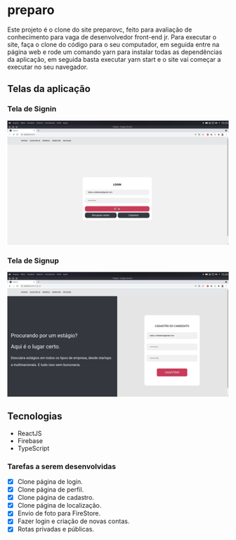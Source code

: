 # preparo

Este projeto é o clone do site preparovc, feito para avaliação de conhecimento para vaga de desenvolvedor front-end jr.
Para executar o site, faça o clone do código para o seu computador, em seguida entre na página web e rode um comando yarn para instalar todas as
dependências da aplicação, em seguida basta executar yarn start e o site vai começar a executar no seu navegador.

## Telas da aplicação

### Tela de Signin
![Página de signin](https://github.com/talesvaladares/preparo/blob/main/signin.png)

### Tela de Signup
![Página de signup](https://github.com/talesvaladares/preparo/blob/main/signup.png)

## Tecnologias

* ReactJS
* Firebase
* TypeScript

### Tarefas a serem desenvolvidas

- [x] Clone página de login.
- [x] Clone página de perfil.
- [x] Clone página de cadastro.
- [x] Clone página de localização.
- [x] Envio de foto para FireStore.
- [x] Fazer login e criação de novas contas.
- [x] Rotas privadas e públicas.
